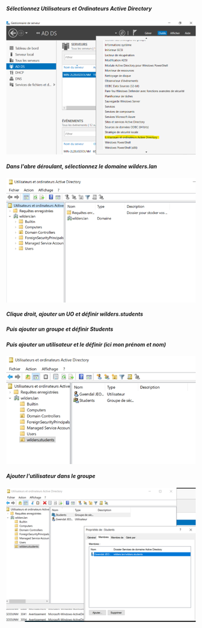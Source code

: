 ##### Sélectionnez Utilisateurs et Ordinateurs Active Directory  

![AD](./ADDS2/ADDS1.png)  

##### Dans l'abre déroulant, sélectionnez le domaine wilders.lan  

![AD](./ADDS2/ADDS2.png)  

##### Clique droit, ajouter un UO et définir wilders.students
##### Puis ajouter un groupe et définir Students
##### Puis ajouter un utilisateur et le définir (ici mon prénom et nom)

![AD](./ADDS2/ADDS3.png)  

##### Ajouter l'utilisateur dans le groupe 

![AD](./ADDS2/ADDS4.png)  
